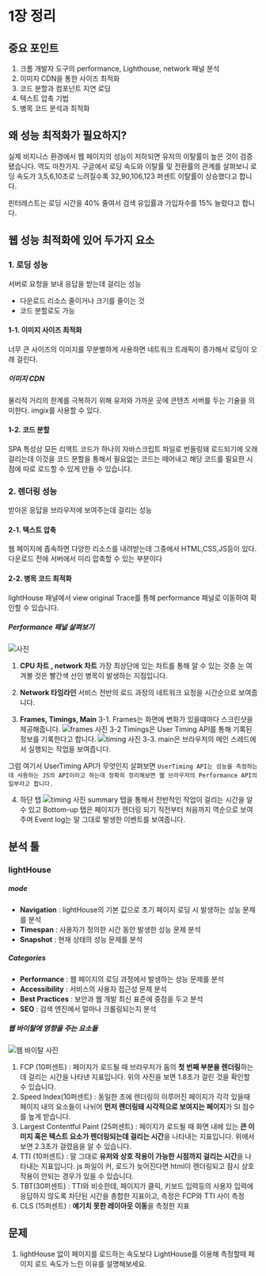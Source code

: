 # 1장 정리

## 중요 포인트

1. 크롬 개발자 도구의 performance, Lighthouse, network 패널 분석
2. 이미지 CDN을 통한 사이즈 최적화
3. 코드 분할과 컴포넌트 지연 로딩
4. 텍스트 압축 기법
5. 병목 코드 분석과 최적화

## 왜 성능 최적화가 필요하지?

실제 비지니스 환경에서 웹 페이지의 성능이 저하되면 유저의 이탈률이 높은 것이 검증됐습니다. 역도 마찬가지. 구글에서 로딩 속도와 이탈률 및 전환률의 관계를 살펴보니 로딩 속도가 3,5,6,10초로 느려질수록 32,90,106,123 퍼센트 이탈률이 상승했다고 합니다.

핀터레스트는 로딩 시간을 40% 줄여서 검색 유입률과 가입자수를 15% 늘렸다고 합니다.

## 웹 성능 최적화에 있어 두가지 요소

### 1. 로딩 성능

서버로 요청을 보내 응답을 받는데 걸리는 성능

- 다운로드 리소스 줄이거나 크기를 줄이는 것
- 코드 분할로도 가능

#### 1-1. 이미지 사이즈 최적화

너무 큰 사이즈의 이미지를 무분별하게 사용하면 네트워크 트래픽이 증가해서 로딩이 오래 걸린다.

##### 이미지 CDN

물리적 거리의 한계를 극복하기 위해 유저와 가까운 곳에 콘텐츠 서버를 두는 기술을 의미한다.
imgix를 사용할 수 있다.

#### 1-2. 코드 분할

SPA 특성상 모든 리액트 코드가 하나의 자바스크립트 파일로 번들링돼 로드되기에 오래걸리는데 이것을 코드 분할을 통해서 필요없는 코드는 떼어내고 해당 코드를 필요한 시점에 따로 로드할 수 있게 만들 수 있습니다.

### 2. 렌더링 성능

받아온 응답을 브라우저에 보여주는데 걸리는 성능

#### 2-1. 텍스트 압축

웹 페이지에 좁속하면 다양한 리소스를 내려받는데 그중에서 HTML,CSS,JS등이 있다. 다운로드 전에 서버에서 미리 압축할 수 있는 부분이다

#### 2-2. 병목 코드 최적화

lightHouse 패널에서 view original Trace를 통해 performance 패널로 이동하여 확인할 수 있습니다.

##### Performance 패널 살펴보기

![사진](https://github.com/aligo-ligo/aligo-oligo-frontend-latest/assets/93697790/8932b95d-5e9e-417c-8ced-c065836002e9)

1. **CPU 차트 , network 차트**
   가장 최상단에 있는 차트를 통해 알 수 있는 것중 눈 여겨볼 것은 빨간색 선인 병목이 발생하는 지점입니다.

2. **Network 타임라인**
   서비스 전반의 로드 과정의 네트워크 요청을 시간순으로 보여줍니다.

3. **Frames, Timings, Main**
   3-1. Frames는 화면에 변화가 있을떄마다 스크린샷을 제공해줍니다.
   ![frames 사진](https://github.com/aligo-ligo/aligo-oligo-frontend-latest/assets/93697790/e4adb88b-9a5e-4fe1-852f-9beab77aa184)
   3-2 Timings은 User Timing API를 통해 기록된 정보를 기록한다고 합니다.
   ![timing 사진](https://github.com/aligo-ligo/aligo-oligo-frontend-latest/assets/93697790/218cc8a2-eb39-4c39-b6ee-f8c29113864f)
   3-3. main은 브라우저의 메인 스레드에서 실행되는 작업을 보여줍니다.

그럼 여기서 UserTiming API가 무엇인지 살펴보면
`UserTiming API는 성능을 측정하는데 사용하는 JS의 API이라고 하는데 정확히 정리해보면 웹 브라우저의 Performance API의 일부라고 합니다. 
`

4. 하단 탭
   ![timing 사진](https://github.com/aligo-ligo/aligo-oligo-frontend-latest/assets/93697790/f470ce17-71cd-45b0-99b0-fb5ace89563b)
   summary 탭을 통해서 전반적인 작업이 걸리는 시간을 알 수 있고 Bottom-up 탭은 페이지가 렌더링 되기 직전부터 처음까지 역순으로 보여주며 Event log는 말 그대로 발생한 이벤트를 보여줍니다.

## 분석 툴

### lightHouse

##### mode

- **Navigation** : lightHouse의 기본 값으로 초기 페이지 로딩 시 발생하는 성능 문제를 분석
- **Timespan** : 사용자가 정의한 시간 동안 발생한 성능 문제 분석
- **Snapshot** : 현재 상태의 성능 문제를 분석

##### Categories

- **Performance** : 웹 페이지의 로딩 과정에서 발생하는 성능 문제를 분석
- **Accessibility** : 서비스의 사용자 접근성 문제 분석
- **Best Practices** : 보안과 웹 개발 최신 표준에 중점을 두고 분석
- **SEO** : 검색 엔진에서 얼마나 크롤링되는지 분석

##### 웹 바이탈에 영향을 주는 요소들

![웹 바이탈 사진](https://github.com/aligo-ligo/aligo-oligo-frontend-latest/assets/93697790/9135116e-d17d-43e1-8388-6a4374f3ac39)

1. FCP (10퍼센트) : 페이지가 로드될 때 브라우저가 돔의 **첫 번째 부분을 렌더링**하는 데 걸리는 시간을 나타낸 지표입니다. 위의 사진을 보면 1.8초가 걸린 것을 확인할 수 있습니다.
2. Speed Index(10퍼센트) : 동일한 초에 렌더링이 이루어진 페이지가 각각 있을때 페이지 내의 요소들이 나뉘어 **먼저 렌더링돼 시각적으로 보여지는 페이지**가 SI 점수를 높게 받습니다.
3. Largest Contentful Paint (25퍼센트) : 페이지가 로드될 때 화면 내에 있는 **큰 이미지 혹은 텍스트 요소가 렌더링되는데 걸리는 시간**을 나타내는 지표입니다. 위에서 보면 2.3초가 걸렸음을 알 수 있습니다.
4. TTI (10퍼센트) : 말 그대로 **유저와 상호 작용이 가능한 시점까지 걸리는 시간**을 나타내는 지표입니다. js 파일이 커, 로드가 늦어진다면 html이 렌더링되고 잠시 상호작용이 안되는 경우가 있을 수 있습니다.
5. TBT(30퍼센트) : TTI와 비슷한데, 페이지가 클릭, 키보드 입력등의 사용자 입력에 응답하지 않도록 차단된 시간을 총합한 지표이고, 측정은 FCP와 TTI 사이 측정
6. CLS (15퍼센트) : **예기치 못한 레이아웃 이동**을 측정한 지표

## 문제

1. lightHouse 없이 페이지를 로드하는 속도보다 LightHouse를 이용해 측정할때 페이지 로드 속도가 느린 이유를 설명해보세요.
